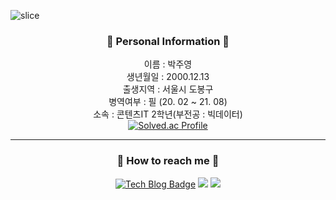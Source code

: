 ![slice](https://capsule-render.vercel.app/api?type=slice&color=auto&height=200&text=Hello&fontAlign=70&rotate=13&fontAlignY=25&desc=I'm%20Ju%20Young😊&descAlign=73.&descAlignY=44&animation=fadeIn)

<div align="center">

<h3>👨 Personal Information 👨</h3>

 이름 : 박주영 <br>
 생년월일 : 2000.12.13 <br>
 출생지역 : 서울시 도봉구 <br>
 병역여부 : 필 (20. 02 ~ 21. 08) <br>
 소속 : 콘텐츠IT 2학년(부전공 : 빅데이터) <br>
  [![Solved.ac Profile](http://mazassumnida.wtf/api/generate_badge?boj=okmlnsunok)](https://solved.ac/okmlnsunok)
 
<hr>


<h3>📱 How to reach me 📱</h3>


[![Tech Blog Badge](http://img.shields.io/badge/-Tech%20blog-black?style=flat-square&logo=blogger&logoColor=white&link=https://mythpoy.tistory.com/)](https://mythpoy.tistory.com/)
<a href="https://www.instagram.com/jyp.on/">
<img src="https://img.shields.io/badge/Instagram-E4405F?style=flat-square&logo=Instagram&logoColor=white&link=https://www.instagram.com/jyp_1213/"/></a>
<a href="mailto:okmlnsunok@gmail.com"><img src="https://img.shields.io/badge/Gmail-d14836?style=flat-square&logo=Gmail&logoColor=white&link=okmlnsunok@gmail.com"/></a>

<!-- <hr>
<h3>🙂 Baekjun tier 🙂</h3>



<hr>
<h3> ⚒ Language being studied ⚒</h3>


<div >
<img src="https://img.shields.io/badge/C++-00599C?style=for-the-badge&logo=cplusplus&logoColor=white">
<img src="https://img.shields.io/badge/JAVA-007396?style=for-the-badge&logo=java&logoColor=white">
<img src="https://img.shields.io/badge/Python-3670A0?style=for-the-badge&logo=java&logoColor=ffdd54">
<img src="https://img.shields.io/badge/javascript-F7DF1E?style=for-the-badge&logo=javascript&logoColor=black">
  

</div>
<br>
<hr>
<h3>📖 Libraries and frameworks used 📖<h3>


<div>
<img src="https://img.shields.io/badge/Spring Boot-6DB33F?style=for-the-badge&logo=SpringBoot&logoColor=white">
<img src="https://img.shields.io/badge/Spring Security-6DB33F?style=for-the-badge&logo=SpringSecurity&logoColor=white">
<img src="https://img.shields.io/badge/Thymeleaf-6DB33F?style=for-the-badge&logo=thymeleaf&logoColor=FF9900">
<br>
<img src="https://img.shields.io/badge/node.js-339933?style=for-the-badge&logo=Node.js&logoColor=white">
<img src="https://img.shields.io/badge/express-000000?style=for-the-badge&logo=express&logoColor=white">
<img src="https://img.shields.io/badge/github-181717?style=for-the-badge&logo=github&logoColor=white">
<img src="https://img.shields.io/badge/aws-232F3E?style=for-the-badge&logo=Amazon AWS&logoColor=white">
<img src="https://img.shields.io/badge/unity-%23000000.svg?style=for-the-badge&logo=unity&logoColor=white"/>
</div>

<br>

<br>
<hr>
<h3>🏸 Activities in progress 🏸</h3>


<a href="https://github.com/CaerangManagement/2022-SoftwareExhibition">학술동아리 SW전시회 웹사이트 개발</a> <br>
2022년도 교내 학술동아리 (웹 개발)팀장 <br>
<br>

<hr>
<h3>⌚︎ Activities in the past ⌚︎</h3>


<u> 직전학기 학점 4.5 달성 </u> 🏆 <br>
<a href="https://github.com/mythpoy/Jpa-Shop">JPA를 활용한 쇼핑몰</a> <br>
<a href="https://github.com/CaerangManagement/Club_Management">교내 학술동아리 씨애랑 동아리 홈페이지 제작</a> <br>
<a href="https://github.com/mythpoy/mongoose_board_exam">2022 하계방학 웹 백엔드 개발 멘토링 진행</a> <br>
<br>
<table>
  <th colspan="2"><u>멘토링활동 사진</u></th>
  <tr>
    <td><img src="https://user-images.githubusercontent.com/52206904/195564807-fd5288d8-694b-4d3e-abd4-df1d3443ad10.png" width="300px", height ="200px"></td>
    <td><img src="https://user-images.githubusercontent.com/52206904/195583151-224657aa-9bb9-4838-96ab-6b597e6f812a.png" width="300px", height ="200px"></td>
  </tr>
</table>

<h3>👩‍💻 My Github Stats 👩‍💻</h3>
 
[![Top Langs](https://github-readme-stats.vercel.app/api/top-langs/?username=mythpoy)](https://github.com/mythpoy/github-readme-stats)
![Footer](https://capsule-render.vercel.app/api?type=waving&color=auto&height=200&section=footer)


</div>

 -->


